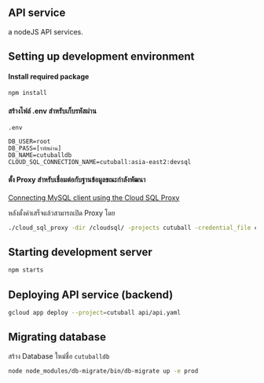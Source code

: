 API service
--------------------

a nodeJS API services.

## Setting up development environment

#### Install required package
```bash
npm install
```

#### สร้างไฟล์ .env สำหรับเก็บรหัสผ่าน

`.env`
```
DB_USER=root
DB_PASS=[รหัสผ่าน]
DB_NAME=cutuballdb
CLOUD_SQL_CONNECTION_NAME=cutuball:asia-east2:devsql
```

#### ตั้ง Proxy สำหรับเชื่อมต่อกับฐานข้อมูลขณะกำลังพัฒนา

[Connecting MySQL client using the Cloud SQL Proxy](https://cloud.google.com/sql/docs/mysql/connect-admin-proxy)

หลังตั้งค่าเสร็จแล้วสามารถเปิด Proxy โดย

```bash
./cloud_sql_proxy -dir /cloudsql/ -projects cutuball -credential_file cutuball-6828b1402a73.json
```

## Starting development server

```bash
npm starts
```

## Deploying API service (backend)

```bash
gcloud app deploy --project=cutuball api/api.yaml
```

## Migrating database

สร้าง Database ใหม่ชื่อ `cutuballdb`

```bash
node node_modules/db-migrate/bin/db-migrate up -e prod
```

